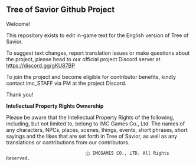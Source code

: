 ## Tree of Savior Github Project

Welcome!

This repository exists to edit in-game text for the English version of Tree of Savior.

To suggest text changes, report translation issues or make questions about the project, please head to our official project Discord server at https://discord.gg/gKU87BP

To join the project and become eligible for contributor benefits, kindly contact imc_STAFF via PM at the project Discord.

Thank you!

**Intellectual Property Rights Ownership**

Please be aware that the Intellectual Property Rights of the following, including, but not limited to, belong to IMC Games Co., Ltd: The names of any characters, NPCs, places, scenes, things, events, short phrases, short sayings and the likes that are set forth in Tree of Savior, as well as any translations or contributions from our contributors.

                                  ⓒ IMCGAMES CO., LTD. All Rights Reserved.
